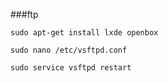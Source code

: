 ###ftp
```
sudo apt-get install lxde openbox
```

```
sudo nano /etc/vsftpd.conf
```

```
sudo service vsftpd restart
```
